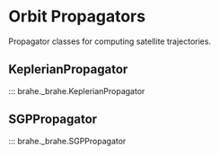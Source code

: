 # Orbit Propagators

Propagator classes for computing satellite trajectories.

## KeplerianPropagator

::: brahe._brahe.KeplerianPropagator

## SGPPropagator

::: brahe._brahe.SGPPropagator
